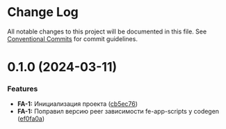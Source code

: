 # Change Log

All notable changes to this project will be documented in this file.
See [Conventional Commits](https://conventionalcommits.org) for commit guidelines.

# 0.1.0 (2024-03-11)


### Features

* **FA-1:** Инициализация проекта ([cb5ec76](https://gitlab.com/imolater/fe-app.git/commit/cb5ec76f64b51d3660251761209b9cfcc89be0d1))
* **FA-1:** Поправил версию peer зависимости fe-app-scripts у codegen ([ef0fa0a](https://gitlab.com/imolater/fe-app.git/commit/ef0fa0a24e74f09a22940354b65f1fc2c1f9e7c1))
